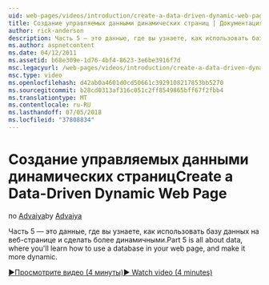 ```yaml
---
uid: web-pages/videos/introduction/create-a-data-driven-dynamic-web-page
title: Создание управляемых данными динамических страниц | Документация Майкрософт
author: rick-anderson
description: Часть 5 — это данные, где вы узнаете, как использовать базу данных на веб-странице и сделать более динамичными.
ms.author: aspnetcontent
ms.date: 04/12/2011
ms.assetid: b68e309e-1d76-4bf4-8623-3e6be3916f7d
msc.legacyurl: /web-pages/videos/introduction/create-a-data-driven-dynamic-web-page
msc.type: video
ms.openlocfilehash: d42ab0a4601d0cd50661c3929108217853bb5270
ms.sourcegitcommit: b28cd0313af316c051c2ff8549865bff67f2fbb4
ms.translationtype: MT
ms.contentlocale: ru-RU
ms.lasthandoff: 07/05/2018
ms.locfileid: "37808834"
---
```

<a name="create-a-data-driven-dynamic-web-page"></a><span data-ttu-id="22fe5-103">Создание управляемых данными динамических страниц</span><span class="sxs-lookup"><span data-stu-id="22fe5-103">Create a Data-Driven Dynamic Web Page</span></span>
====================
<span data-ttu-id="22fe5-104">по [Advaiya](https://twitter.com/Advaiyasolns)</span><span class="sxs-lookup"><span data-stu-id="22fe5-104">by [Advaiya](https://twitter.com/Advaiyasolns)</span></span>

<span data-ttu-id="22fe5-105">Часть 5 — это данные, где вы узнаете, как использовать базу данных на веб-странице и сделать более динамичными.</span><span class="sxs-lookup"><span data-stu-id="22fe5-105">Part 5 is all about data, where you'll learn how to use a database in your web page, and make it more dynamic.</span></span>

[<span data-ttu-id="22fe5-106">&#9654;Просмотрите видео (4 минуты)</span><span class="sxs-lookup"><span data-stu-id="22fe5-106">&#9654; Watch video (4 minutes)</span></span>](https://channel9.msdn.com/Blogs/ASP-NET-Site-Videos/create-a-data-driven-dynamic-web-page)
